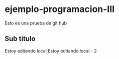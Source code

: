 # ejemplo-programacion-III
Esto es una prueba de git hub

## Sub titulo
Estoy editando local
Estoy editando local - 2
